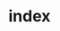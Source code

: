 # index 

<vtmd-file-box filename="index.js"><vtmd-head2 content="methods"/> 

<vtmd-block> 
<vtmd-method-name
  name="_getDateRange" 
/> 

</vtmd-block>

</vtmd-file-box>

<vtmd-file-box filename="model.js"><vtmd-head2 content="home" border="0"/> 

<vtmd-head2 content="state"/> 

<vtmd-block> 
<vtmd-props
  name="cardsData" 
/> 

<vtmd-notes 
 txt=" 卡片数据"
/> 

 
</vtmd-block>

<vtmd-block> 
<vtmd-props
  name="oilRanking" 
/> 

<vtmd-notes 
 txt=" 排名数据"
/> 

 
</vtmd-block>

<vtmd-block> 
<vtmd-props
  name="trendData" 
/> 

<vtmd-notes 
 txt=" 趋势数据"
/> 

 
</vtmd-block>

<vtmd-block> 
<vtmd-props
  name="rankTab" 
/> 

<vtmd-notes 
 txt=" 当前活动tab（sale:'销售额'；dirver:'企业/车队数量'）"
/> 

 
</vtmd-block>

<vtmd-block> 
<vtmd-props
  name="dateRange" 
/> 

<vtmd-notes 
 txt=" 日期范围"
/> 

 
</vtmd-block>

<vtmd-block> 
<vtmd-props
  name="dayType" 
/> 

<vtmd-notes 
 txt=" 日期类型 weekly monthly yearly"
/> 

 
</vtmd-block>

<vtmd-block> 
<vtmd-props
  name="totalRecharge" 
/> 

<vtmd-notes 
 txt=" 充值总额"
/> 

 
</vtmd-block>

<vtmd-block> 
<vtmd-props
  name="totalSales" 
/> 

<vtmd-notes 
 txt=" 销售总额"
/> 

 
</vtmd-block>

<vtmd-block> 
<vtmd-props
  name="totalGas" 
/> 

<vtmd-notes 
 txt=" 加油总量"
/> 

 
</vtmd-block>

<vtmd-block> 
<vtmd-props
  name="oilSaleMoney" 
/> 

</vtmd-block>

<vtmd-block> 
<vtmd-props
  name="organizationCnt" 
/> 

</vtmd-block>

<vtmd-block> 
<vtmd-props
  name="channel" 
/> 

<vtmd-notes 
 txt=" 合作渠道"
/> 

 
</vtmd-block>

<vtmd-block> 
<vtmd-props
  name="payment" 
/> 

<vtmd-notes 
 txt=" 付款方式"
/> 

 
</vtmd-block>

<vtmd-block> 
<vtmd-props
  name="allConsumeMoney" 
/> 

<vtmd-notes 
 txt=" 总销售额"
/> 

 
</vtmd-block>

<vtmd-head2 content="effects"/> 

<vtmd-block> 
<vtmd-method-name
  name="updateStateCall" 
/> 

</vtmd-block>

<vtmd-block> 
<vtmd-method-name
  name="queryCardsData" 
/> 

<vtmd-notes 
 txt=" 查询卡片数据"
/> 

 

</vtmd-block>

<vtmd-block> 
<vtmd-method-name
  name="queryOilPageOrder" 
/> 

</vtmd-block>

<vtmd-block> 
<vtmd-method-name
  name="queryTrend" 
/> 

</vtmd-block>

<vtmd-block> 
<vtmd-method-name
  name="queryHomepageTrend" 
/> 

</vtmd-block>

<vtmd-block> 
<vtmd-method-name
  name="queryHomepagePayType" 
/> 

</vtmd-block>

</vtmd-file-box>

<vtmd-file-box filename="map.js"> 
<vtmd-head2 content="map"/> 

<vtmd-block> 
<vtmd-method-name
  name="cols1" 
/> 

</vtmd-block>

<vtmd-block> 
<vtmd-method-name
  name="cols2" 
/> 

</vtmd-block>

<vtmd-block> 
<vtmd-method-name
  name="cols3" 
/> 

</vtmd-block>

</vtmd-file-box>

<vtmd-file-box filename="components/CardsData.js"><vtmd-head2 content="methods"/> 

<vtmd-block> 
<vtmd-method-name
  name="getIcon" 
/> 

</vtmd-block>

</vtmd-file-box>

<vtmd-file-box filename="components/StationCarousel.js"><vtmd-head2 content="methods"/> 

<vtmd-block> 
<vtmd-method-name
  name="prev" 
/> 

</vtmd-block>

<vtmd-block> 
<vtmd-method-name
  name="next" 
/> 

</vtmd-block>

<vtmd-block> 
<vtmd-method-name
  name="_grouping" 
/> 

<vtmd-notes 
 txt=" 分成3个一组，以便轮播翻页"
/> 

 

</vtmd-block>

<vtmd-block> 
<vtmd-method-name
  name="drawCharts" 
/> 

<vtmd-notes 
 txt=" 画图表"
/> 

 

</vtmd-block>

</vtmd-file-box>

<vtmd-file-box filename="components/StationStatistics.js"></vtmd-file-box>

<vtmd-file-box filename="components/TrendRankingTabs.js"><vtmd-head2 content="methods"/> 

<vtmd-block> 
<vtmd-method-name
  name="_queryData" 
/> 

<vtmd-notes 
 txt=" 请求数据"
/> 

 

</vtmd-block>

<vtmd-block> 
<vtmd-method-name
  name="onTabChange" 
/> 

<vtmd-notes 
 txt=" tab选择变化"
/> 

 

</vtmd-block>

<vtmd-block> 
<vtmd-method-name
  name="radioChange" 
/> 

<vtmd-notes 
 txt=" 时间段选择变化"
/> 

 

</vtmd-block>

<vtmd-block> 
<vtmd-method-name
  name="dateChange" 
/> 

<vtmd-notes 
 txt=" 日期选择变化"
/> 

 

</vtmd-block>

<vtmd-block> 
<vtmd-method-name
  name="drawChartsDom" 
/> 

<vtmd-notes 
 txt=" 绘制图表"
/> 

 

</vtmd-block>

<vtmd-block> 
<vtmd-method-name
  name="linkOrder" 
/> 

<vtmd-notes 
 txt="跳转到订单详情"
/> 

 

</vtmd-block>

<vtmd-block> 
<vtmd-method-name
  name="linkCustomer" 
/> 

<vtmd-notes 
 txt="跳转到企业客户"
/> 

 

</vtmd-block>

</vtmd-file-box>

